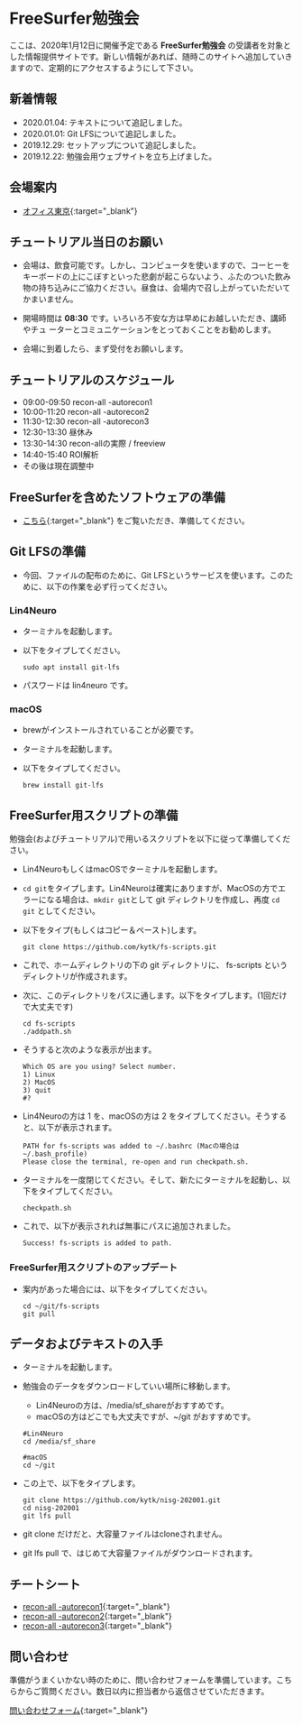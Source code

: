 # FreeSurfer勉強会

ここは、2020年1月12日に開催予定である **FreeSurfer勉強会** の受講者を対象とした情報提供サイトです。新しい情報があれば、随時このサイトへ追加していきますので、定期的にアクセスするようにして下さい。

## 新着情報

- 2020.01.04: テキストについて追記しました。
- 2020.01.01: Git LFSについて追記しました。
- 2019.12.29: セットアップについて追記しました。
- 2019.12.22: 勉強会用ウェブサイトを立ち上げました。

## 会場案内
- [オフィス東京](https://www.officetokyo.net/){:target="_blank"}

## チュートリアル当日のお願い
- 会場は、飲食可能です。しかし、コンピュータを使いますので、コーヒーをキーボードの上にこぼすといった悲劇が起こらないよう、ふたのついた飲み物の持ち込みにご協力ください。昼食は、会場内で召し上がっていただいてかまいません。

- 開場時間は **08:30** です。いろいろ不安な方は早めにお越しいただき、講師やチュ ーターとコミュニケーションをとっておくことをお勧めします。

- 会場に到着したら、まず受付をお願いします。


## チュートリアルのスケジュール

- 09:00-09:50 recon-all -autorecon1
- 10:00-11:20 recon-all -autorecon2
- 11:30-12:30 recon-all -autorecon3
- 12:30-13:30 昼休み
- 13:30-14:30 recon-allの実際 / freeview
- 14:40-15:40 ROI解析
- その後は現在調整中

## FreeSurferを含めたソフトウェアの準備

- [こちら](./setup_l4n.md){:target="_blank"} をご覧いただき、準備してください。

## Git LFSの準備

- 今回、ファイルの配布のために、Git LFSというサービスを使います。このために、以下の作業を必ず行ってください。

### Lin4Neuro

- ターミナルを起動します。

- 以下をタイプしてください。

	```
	sudo apt install git-lfs
	```

- パスワードは lin4neuro です。


### macOS

- brewがインストールされていることが必要です。

- ターミナルを起動します。

- 以下をタイプしてください。

	```
	brew install git-lfs
	```


## FreeSurfer用スクリプトの準備

勉強会(およびチュートリアル)で用いるスクリプトを以下に従って準備してください。

- Lin4NeuroもしくはmacOSでターミナルを起動します。
- `cd git`をタイプします。Lin4Neuroは確実にありますが、MacOSの方でエラーになる場合は、`mkdir git`として git ディレクトリを作成し、再度 `cd git` としてください。
- 以下をタイプ(もしくはコピー＆ペースト)します。

	```
	git clone https://github.com/kytk/fs-scripts.git
	```

- これで、ホームディレクトリの下の git ディレクトリに、 fs-scripts というディレクトリが作成されます。

- 次に、このディレクトリをパスに通します。以下をタイプします。(1回だけで大丈夫です)

	```
	cd fs-scripts
	./addpath.sh
	```

- そうすると次のような表示が出ます。

	```
	Which OS are you using? Select number.
	1) Linux
	2) MacOS
	3) quit
	#? 
	```

- Lin4Neuroの方は 1 を、macOSの方は 2 をタイプしてください。そうすると、以下が表示されます。

	```
	PATH for fs-scripts was added to ~/.bashrc (Macの場合は~/.bash_profile)
	Please close the terminal, re-open and run checkpath.sh.
	```

- ターミナルを一度閉じてください。そして、新たにターミナルを起動し、以下をタイプしてください。

	```
	checkpath.sh
	```

- これで、以下が表示されれば無事にパスに追加されました。

	```
	Success! fs-scripts is added to path.
	```


### FreeSurfer用スクリプトのアップデート

- 案内があった場合には、以下をタイプしてください。

	```
	cd ~/git/fs-scripts
	git pull
	```

## データおよびテキストの入手

- ターミナルを起動します。

- 勉強会のデータをダウンロードしていい場所に移動します。
	- Lin4Neuroの方は、/media/sf_shareがおすすめです。
	- macOSの方はどこでも大丈夫ですが、~/git がおすすめです。

	```
	#Lin4Neuro
	cd /media/sf_share
	
	#macOS
	cd ~/git
	```

- この上で、以下をタイプします。

	```
	git clone https://github.com/kytk/nisg-202001.git
	cd nisg-202001
	git lfs pull
	```

- git clone だけだと、大容量ファイルはcloneされません。
- git lfs pull で、はじめて大容量ファイルがダウンロードされます。

## チートシート

- [recon-all -autorecon1](./ex1.md){:target="_blank"}
- [recon-all -autorecon2](./ex2.md){:target="_blank"}
- [recon-all -autorecon3](./ex3.md){:target="_blank"}


## 問い合わせ

準備がうまくいかない時のために、問い合わせフォームを準備しています。こちらからご質問ください。数日以内に担当者から返信させていただきます。

[問い合わせフォーム](https://docs.google.com/forms/d/e/1FAIpQLSdtCyn02LV6jI-YMr_TWyRuc84o2lirICncR0fXkcbOalesJw/viewform?usp=sf_link){:target="_blank"}



